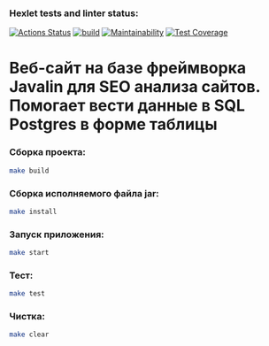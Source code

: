 ### Hexlet tests and linter status:
[![Actions Status](https://github.com/VovaTyan/java-project-72/workflows/hexlet-check/badge.svg)](https://github.com/VovaTyan/java-project-72/actions)
[![build](https://github.com/VovaTyan/java-project-72/actions/workflows/build.yml/badge.svg)](https://github.com/VovaTyan/java-project-72/actions/workflows/build.yml)
[![Maintainability](https://api.codeclimate.com/v1/badges/b71d85169227f445e0e8/maintainability)](https://codeclimate.com/github/VovaTyan/java-project-72/maintainability)
[![Test Coverage](https://api.codeclimate.com/v1/badges/b71d85169227f445e0e8/test_coverage)](https://codeclimate.com/github/VovaTyan/java-project-72/test_coverage)
# Веб-сайт на базе фреймворка Javalin для SEO анализа сайтов. Помогает вести данные в SQL Postgres в форме таблицы

### Сборка проекта:
```bash
make build
```

### Сборка исполняемого файла jar:
```bash
make install
```

### Запуск приложения:
```bash
make start
```

### Тест:
```bash
make test
```

### Чистка:
```bash
make clear
```
